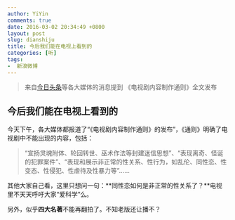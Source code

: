 ```yaml
---
author: YiYin
comments: true
date: 2016-03-02 20:34:49 +0800
layout: post
slug: dianshiju
title: 今后我们能在电视上看到的
categories: [听]
tags:
-  新浪微博
---
```

<div class="quote"> <blockquote>
    	来自<a href="http://toutiao.com/i6257136160896713218/">今日头条</a>等各大媒体的消息提到  《电视剧内容制作通则》全文发布
    </blockquote>
</div>

## 今后我们能在电视上看到的

<div class="WB_editor_iframe" node-type="contentBody" style="opacity: 1; zoom: 1;">

今天下午，各大媒体都报道了“《电视剧内容制作通则》的发布”，《通则》明确了电视剧中不能出现的内容，包括：

>“宣扬灵魂附体、轮回转世、巫术作法等封建迷信思想”、“表现离奇、怪诞的犯罪案件”、“表现和展示非正常的性关系、性行为，如乱伦、同性恋、性变态、性侵犯、性虐待及性暴力等”……

其他大家自己看，这里只想问一句：**同性恋如何是非正常的性关系了？**电视里不天天呼吁大家“爱科学”么。

另外，似乎**四大名著**不能再翻拍了。不知老版还让播不？